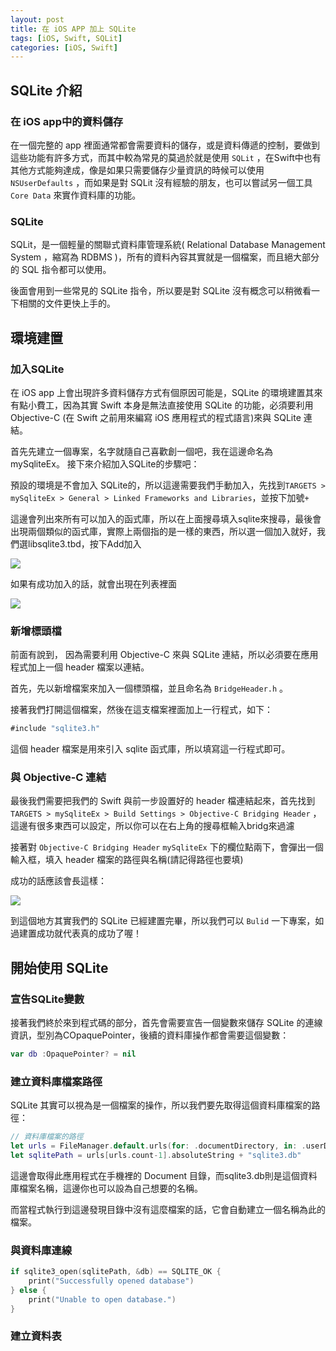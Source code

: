 ```yaml
---
layout: post
title: 在 iOS APP 加上 SQLite
tags: [iOS, Swift, SQLit]
categories: [iOS, Swift]
---
```


## SQLite 介紹
### 在 iOS app中的資料儲存

在一個完整的 app 裡面通常都會需要資料的儲存，或是資料傳遞的控制，要做到這些功能有許多方式，而其中較為常見的莫過於就是使用 `SQLit` ，在Swift中也有其他方式能夠達成，像是如果只需要儲存少量資訊的時候可以使用 `NSUserDefaults` ，而如果是對 SQLit 沒有經驗的朋友，也可以嘗試另一個工具 `Core Data` 來實作資料庫的功能。

<!-- more -->

### SQLite

SQLit，是一個輕量的關聯式資料庫管理系統( Relational Database Management System ，縮寫為 RDBMS )，所有的資料內容其實就是一個檔案，而且絕大部分的 SQL 指令都可以使用。

後面會用到一些常見的 SQLite 指令，所以要是對 SQLite 沒有概念可以稍微看一下相關的文件更快上手的。


## 環境建置
### 加入SQLite

在 iOS app 上會出現許多資料儲存方式有個原因可能是，SQLite 的環境建置其來有點小費工，因為其實 Swift 本身是無法直接使用 SQLite 的功能，必須要利用 Objective-C (在 Swift 之前用來編寫 iOS 應用程式的程式語言)來與 SQLite 連結。

首先先建立一個專案，名字就隨自己喜歡創一個吧，我在這邊命名為 mySqliteEx。
接下來介紹加入SQLite的步驟吧：

預設的環境是不會加入 SQLite的，所以這邊需要我們手動加入，先找到`TARGETS > mySqliteEx > General > Linked Frameworks and Libraries`，並按下加號`+`

這邊會列出來所有可以加入的函式庫，所以在上面搜尋填入sqlite來搜尋，最後會出現兩個類似的函式庫，實際上兩個指的是一樣的東西，所以選一個加入就好，我們選libsqlite3.tbd，按下Add加入

![](https://i.imgur.com/7oyuZTd.png)

如果有成功加入的話，就會出現在列表裡面

![](https://i.imgur.com/bIKpaNq.png)

### 新增標頭檔
前面有說到， 因為需要利用 Objective-C 來與 SQLite 連結，所以必須要在應用程式加上一個 header 檔案以連結。

首先，先以新增檔案來加入一個標頭檔，並且命名為 `BridgeHeader.h` 。

接著我們打開這個檔案，然後在這支檔案裡面加上一行程式，如下：

```swift
#include "sqlite3.h"
```

這個 header 檔案是用來引入 sqlite 函式庫，所以填寫這一行程式即可。

### 與 Objective-C 連結
最後我們需要把我們的 Swift 與前一步設置好的 header 檔連結起來，首先找到 `TARGETS > mySqliteEx > Build Settings > Objective-C Bridging Header` ，這邊有很多東西可以設定，所以你可以在右上角的搜尋框輸入bridg來過濾

接著對 `Objective-C Bridging Header` `mySqliteEx` 下的欄位點兩下，會彈出一個輸入框，填入 header 檔案的路徑與名稱(請記得路徑也要填)

成功的話應該會長這樣：

![](https://i.imgur.com/nFM5Kt6.png)

到這個地方其實我們的 SQLite 已經建置完畢，所以我們可以 `Bulid` 一下專案，如過建置成功就代表真的成功了喔！

## 開始使用 SQLite 
### 宣告SQLite變數
接著我們終於來到程式碼的部分，首先會需要宣告一個變數來儲存 SQLite 的連線資訊，型別為COpaquePointer，後續的資料庫操作都會需要這個變數：

```swift
var db :OpaquePointer? = nil
```

### 建立資料庫檔案路徑
SQLite 其實可以視為是一個檔案的操作，所以我們要先取得這個資料庫檔案的路徑：

```swift
// 資料庫檔案的路徑
let urls = FileManager.default.urls(for: .documentDirectory, in: .userDomainMask)
let sqlitePath = urls[urls.count-1].absoluteString + "sqlite3.db"
```

這邊會取得此應用程式在手機裡的 Document 目錄，而sqlite3.db則是這個資料庫檔案名稱，這邊你也可以設為自己想要的名稱。

而當程式執行到這邊發現目錄中沒有這麼檔案的話，它會自動建立一個名稱為此的檔案。

### 與資料庫連線
```swift
if sqlite3_open(sqlitePath, &db) == SQLITE_OK {
    print("Successfully opened database")
} else {
    print("Unable to open database.")
}
```

### 建立資料表

